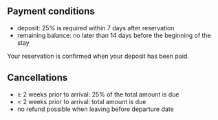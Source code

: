 
## Payment conditions

- deposit: 25% is required within 7 days after reservation
- remaining balance: no later than 14 days before
the beginning of the stay

Your reservation is confirmed when your deposit has been paid.

## Cancellations

- ≥ 2 weeks prior to arrival: 25% of the total amount is due
- < 2 weeks prior to arrival: total amount is due
- no refund possible when leaving before departure date

